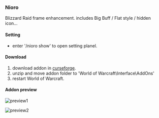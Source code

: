 ### Nioro
Blizzard Raid frame enhancement. includes Big Buff / Flat style / hidden icon...


#### Setting
- enter '/nioro show' to open setting planel.



#### Download
1. download addon in [curseforge](https://wow.curseforge.com/projects/nioro/files).
2. unzip and move addon folder to 'World of Warcraft\Interface\AddOns'
3. restart World of Warcraft.

#### Addon preview

![preview1](http://static.wittsay.cc/wow/nioro/7_1.png)


![preview2](http://static.wittsay.cc/wow/nioro/4.png)


